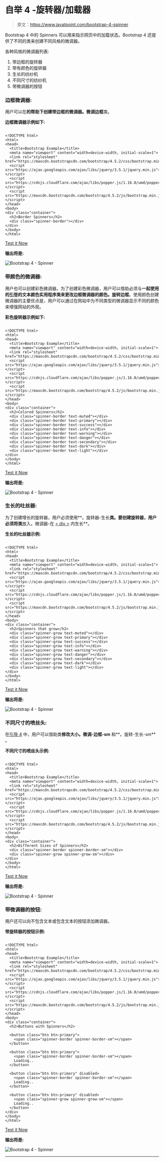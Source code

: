 # 自举 4 -旋转器/加载器

> 原文：<https://www.javatpoint.com/bootstrap-4-spinner>

Bootstrap 4 中的 Spinners 可以用来指示网页中的加载状态。Bootstrap 4 还提供了不同的类来创建不同风格的微调器。

各种风格的微调器列表:

1.  带边框的旋转器
2.  带有颜色的旋转器
3.  生长的纺纱机
4.  不同尺寸的纺纱机
5.  带微调器的按钮

### 边框微调器:

用户可以在**的帮助下创建带边框的微调器。微调边框**类。

**边框微调器示例如下:**

```

<!DOCTYPE html>
<html>
<head>
  <title>Bootstrap Example</title>
  <meta name="viewport" content="width=device-width, initial-scale=1">
  <link rel="stylesheet" href="https://maxcdn.bootstrapcdn.com/bootstrap/4.5.2/css/bootstrap.min.css">
  <script src="https://ajax.googleapis.com/ajax/libs/jquery/3.5.1/jquery.min.js"></script>
  <script src="https://cdnjs.cloudflare.com/ajax/libs/popper.js/1.16.0/umd/popper.min.js"></script>
  <script src="https://maxcdn.bootstrapcdn.com/bootstrap/4.5.2/js/bootstrap.min.js"></script>
</head>
<body>
<div class="container">
  <h2>Border Spinners</h2>                                      
  <div class="spinner-border"></div>
</div>
</body>
</html>

```

[Test it Now](https://www.javatpoint.com/oprweb/test.jsp?filename=bootstrap-4-spinner1)

**输出将是:**

![Bootstrap 4 - Spinner](img/1b9839f361f281992f89fd465685e2a3.png)

### 带颜色的微调器:

用户也可以创建彩色微调器。为了创建彩色微调器，用户可以借助必须与**一起使用的[引导](https://www.javatpoint.com/bootstrap-tutorial)的文本颜色实用程序类来更改边框微调器的颜色。旋转边框**。使用颜色创建微调器的主要优点是，用户可以通过在网站中为不同类型的微调器显示不同的颜色来增强网站的外观。

**彩色旋转器示例如下:**

```

<!DOCTYPE html>
<html>
<head>
  <title>Bootstrap Example</title>
  <meta name="viewport" content="width=device-width, initial-scale=1">
  <link rel="stylesheet" href="https://maxcdn.bootstrapcdn.com/bootstrap/4.5.2/css/bootstrap.min.css">
  <script src="https://ajax.googleapis.com/ajax/libs/jquery/3.5.1/jquery.min.js"></script>
  <script src="https://cdnjs.cloudflare.com/ajax/libs/popper.js/1.16.0/umd/popper.min.js"></script>
  <script src="https://maxcdn.bootstrapcdn.com/bootstrap/4.5.2/js/bootstrap.min.js"></script>
</head>
<body>
<div class="container">
  <h2>Colored Spinners</h2>                                       
  <div class="spinner-border text-muted"></div>
  <div class="spinner-border text-primary"></div>
  <div class="spinner-border text-success"></div>
  <div class="spinner-border text-info"></div>
  <div class="spinner-border text-warning"></div>
  <div class="spinner-border text-danger"></div>
  <div class="spinner-border text-secondary"></div>
  <div class="spinner-border text-dark"></div>
  <div class="spinner-border text-light"></div>
</div>
</body>
</html>

```

[Test it Now](https://www.javatpoint.com/oprweb/test.jsp?filename=bootstrap-4-spinner2)

**输出将是:**

![Bootstrap 4 - Spinner](img/eece31e2d4c1eacb7f5952a0b188976f.png)

### 生长的吐丝器:

为了创建增长的旋转器，用户必须使用**。旋转器-生长**类。要创建旋转器，用户必须将类**放入。微调器-在 [< div >](https://www.javatpoint.com/html-heading) 内生长**。

**生长的吐丝器示例:**

```

<!DOCTYPE html>
<html>
<head>
  <title>Bootstrap Example</title>
  <meta name="viewport" content="width=device-width, initial-scale=1">
  <link rel="stylesheet" href="https://maxcdn.bootstrapcdn.com/bootstrap/4.5.2/css/bootstrap.min.css">
  <script src="https://ajax.googleapis.com/ajax/libs/jquery/3.5.1/jquery.min.js"></script>
  <script src="https://cdnjs.cloudflare.com/ajax/libs/popper.js/1.16.0/umd/popper.min.js"></script>
  <script src="https://maxcdn.bootstrapcdn.com/bootstrap/4.5.2/js/bootstrap.min.js"></script>
</head>
<body>
<div class="container">
  <h2>Spinners that grow</h2>                                        
  <div class="spinner-grow text-muted"></div>
  <div class="spinner-grow text-primary"></div>
  <div class="spinner-grow text-success"></div>
  <div class="spinner-grow text-info"></div>
  <div class="spinner-grow text-warning"></div>
  <div class="spinner-grow text-danger"></div>
  <div class="spinner-grow text-secondary"></div>
  <div class="spinner-grow text-dark"></div>
  <div class="spinner-grow text-light"></div>
</div>
</body>
</html>

```

[Test it Now](https://www.javatpoint.com/oprweb/test.jsp?filename=bootstrap-4-spinner3)

**输出将是:**

![Bootstrap 4 - Spinner](img/1dc47554dd6b9f066128ac9d98d50139.png)

### 不同尺寸的喷丝头:

在[引导 4](bootstrap-4) 中，用户可以借助类**修改大小。微调-边框-sm** 和**。旋转-生长-sm** 。

**不同尺寸的喷丝头示例:**

```

<!DOCTYPE html>
<html>
<head>
  <title>Bootstrap Example</title>
  <meta name="viewport" content="width=device-width, initial-scale=1">
  <link rel="stylesheet" href="https://maxcdn.bootstrapcdn.com/bootstrap/4.5.2/css/bootstrap.min.css">
  <script src="https://ajax.googleapis.com/ajax/libs/jquery/3.5.1/jquery.min.js"></script>
  <script src="https://cdnjs.cloudflare.com/ajax/libs/popper.js/1.16.0/umd/popper.min.js"></script>
  <script src="https://maxcdn.bootstrapcdn.com/bootstrap/4.5.2/js/bootstrap.min.js"></script>
</head>
<body>
<div class="container">
  <h2>Different Sizes of Spinners</h2>
  <div class="spinner-border spinner-border-sm"></div>
  <div class="spinner-grow spinner-grow-sm"></div>
</div>
</body>
</html>

```

[Test it Now](https://www.javatpoint.com/oprweb/test.jsp?filename=bootstrap-4-spinner4)

**输出将是:**

![Bootstrap 4 - Spinner](img/fbff967f2e8a5a41964956e9820ace4d.png)

### 带微调器的按钮:

用户还可以向不包含文本或包含文本的按钮添加微调器。

**带旋转器的按钮示例:**

```

<!DOCTYPE html>
<html>
<head>
  <title>Bootstrap Example</title>
  <meta name="viewport" content="width=device-width, initial-scale=1">
  <link rel="stylesheet" href="https://maxcdn.bootstrapcdn.com/bootstrap/4.5.2/css/bootstrap.min.css">
  <script src="https://ajax.googleapis.com/ajax/libs/jquery/3.5.1/jquery.min.js"></script>
  <script src="https://cdnjs.cloudflare.com/ajax/libs/popper.js/1.16.0/umd/popper.min.js"></script>
  <script src="https://maxcdn.bootstrapcdn.com/bootstrap/4.5.2/js/bootstrap.min.js"></script>
</head>
<body>
<div class="container">
  <h2>Buttons with Spinners</h2>

  <button class="btn btn-primary">
    <span class="spinner-border spinner-border-sm"></span>
  </button>

  <button class="btn btn-primary">
    <span class="spinner-border spinner-border-sm"></span>
    Loading..
  </button>

  <button class="btn btn-primary" disabled>
    <span class="spinner-border spinner-border-sm"></span>
    Loading..
  </button>

  <button class="btn btn-primary" disabled>
    <span class="spinner-grow spinner-grow-sm"></span>
    Loading..
  </button>
</div>
</body>
</html>

```

[Test it Now](https://www.javatpoint.com/oprweb/test.jsp?filename=bootstrap-4-spinner5)

**输出将是:**

![Bootstrap 4 - Spinner](img/0619f21fda91f9cf1770abdc71392c26.png)

* * *